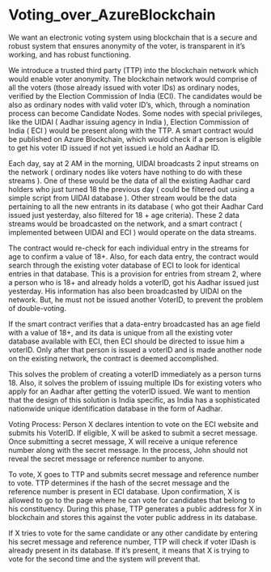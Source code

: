 # Voting_over_AzureBlockchain
We want an electronic voting system using blockchain that is a secure and robust system that ensures anonymity of the voter, is transparent in it’s working, and has robust functioning.

We introduce a trusted third party (TTP) into the blockchain network which would enable voter anonymity. 
The blockchain network would comprise of all the voters (those already issued with voter IDs) as ordinary nodes, verified by the Election Commission of India (ECI). 
The candidates would be also as ordinary nodes with valid voter ID’s, which, through a nomination process can become Candidate Nodes. Some nodes with special privileges, like the UIDAI ( Aadhar issuing agency in India ), Election Commission of India ( ECI )  would be present along with the TTP. 
A smart contract would be published on Azure Blockchain, which would check if a person is eligible to get his voter ID issued if not yet issued i.e hold an Aadhar ID.

Each day, say at 2 AM in the morning, UIDAI broadcasts 2 input streams on the network ( ordinary nodes like voters have nothing to do with these streams ). One of these would be the data of all the existing Aadhar card holders who just turned 18 the previous day ( could be filtered out using a simple script from UIDAI database ). Other stream would be the data pertaining to all the new entrants in its database ( who got their Aadhar Card issued just yesterday, also filtered for 18 + age criteria). These 2 data streams would be broadcasted on the network, and a smart contract ( implemented between UIDAI and ECI ) would operate on the data streams.

The contract would re-check for each individual entry in the streams for age to confirm a value of 18+. Also, for each data entry, the contract would search through the existing voter database of ECI to look for identical entries in that database. This is a provision for entries from stream 2, where a person who is 18+ and already holds a voterID, got his Aadhar issued just yesterday. His information has also been broadcasted by UIDAI on the network. But, he must not be issued another VoterID, to prevent the problem of double-voting.

If the smart contract verifies that a data-entry broadcasted has an age field with a value of 18+, and its data is unique from all the existing voter database available with ECI, then ECI should be directed to issue him a voterID. Only after that person is issued a voterID and is made another node on the existing network, the contract is deemed accomplished.

This solves the problem of creating a voterID immediately as a person turns 18. Also, it solves the problem of issuing multiple IDs for existing voters who apply for an Aadhar after getting the voterID issued. We want to mention that the design of this solution is India specific, as India has a sophisticated nationwide unique identification database in the form of Aadhar.

Voting Process:
Person X declares intention to vote on the ECI website and submits his VoterID.
If eligible, X will be asked to submit a secret message. Once submitting a secret message, X will receive a unique reference number along with the secret message. In the process, John should not reveal the secret message or reference number to anyone.

To vote, X goes to TTP and submits secret message and reference number to vote.
TTP determines if the hash of the secret message and the reference number is present in ECI database. Upon confirmation, X is allowed to go to the page where he can vote for candidates that belong to his constituency. During this phase, TTP generates a public address for X in blockchain and stores this against the voter public address in its database.

If X tries to vote for the same candidate or any other candidate by entering his secret message and reference number, TTP will check if voter IDash is already present in its database. If it’s present, it means that X is trying to vote for the second time and the system will prevent that.

